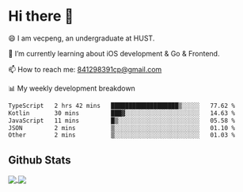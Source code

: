 
# Hi there 👋
😄 I am vecpeng, an undergraduate at HUST.

🌱 I’m currently learning about iOS development & Go & Frontend.

📫 How to reach me: 841298391cp@gmail.com

📊 My weekly development breakdown
<!--START_SECTION:waka-->

```txt
TypeScript   2 hrs 42 mins   ███████████████████▒░░░░░   77.62 %
Kotlin       30 mins         ███▓░░░░░░░░░░░░░░░░░░░░░   14.63 %
JavaScript   11 mins         █▒░░░░░░░░░░░░░░░░░░░░░░░   05.58 %
JSON         2 mins          ▒░░░░░░░░░░░░░░░░░░░░░░░░   01.10 %
Other        2 mins          ▒░░░░░░░░░░░░░░░░░░░░░░░░   01.03 %
```

<!--END_SECTION:waka-->

## Github Stats
<a href="https://github.com/anuraghazra/github-readme-stats">
  <img align="center" src="https://github-readme-stats.vercel.app/api?username=vecpeng&count_private=true&hide=stars" />
</a>
<a href="https://github.com/anuraghazra/convoychat">
  <img align="center" src="https://github-readme-stats.vercel.app/api/top-langs/?username=vecpeng&layout=compact" />
</a>
